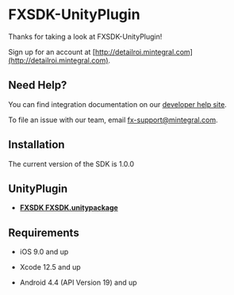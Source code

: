 # FXSDK-UnityPlugin

Thanks for taking a look at FXSDK-UnityPlugin! 

Sign up for an account at [http://detailroi.mintegral.com](http://detailroi.mintegral.com).


## Need Help?

You can find integration documentation on our [developer help site](https://fx-support.gitbook.io/mtg-fx/).

To file an issue with our team, email [fx-support@mintegral.com](mailto:fx-support@mintegral.com).


## Installation

The current version of the SDK is 1.0.0

## UnityPlugin
- **[FXSDK FXSDK.unitypackage](https://fx-support.gitbook.io/mtg-fx/)**


## Requirements

- iOS 9.0 and up
- Xcode 12.5 and up

- Android 4.4 (API Version 19) and up


